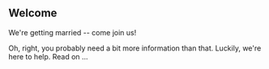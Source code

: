 ## Welcome
<a name="intro"/>

We're getting married -- come join us!

Oh, right, you probably need a bit more information than that. Luckily, we're here to help. Read on ...

